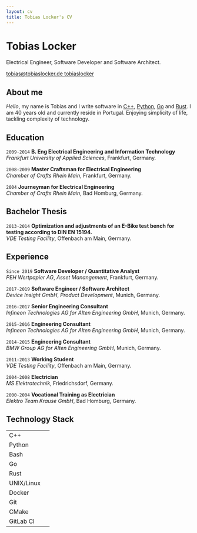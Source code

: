 ```yaml
---
layout: cv
title: Tobias Locker's CV
---
```

# Tobias Locker
Electrical Engineer, Software Developer and Software Architect.

<div id="webaddress">
  <a href="mailto:tobias@tobiaslocker.de">
    <i class="far fa-envelope"></i> tobias@tobiaslocker.de
  </a>
  <a href="https://github.com/tobiaslocker">
    <i class="fab fa-github"></i> tobiaslocker
  </a>
</div>


## About me

*Hello*, my name is Tobias and I write software in 
[C++](https://isocpp.org/), [Python](https://www.python.org/), [Go](https://golang.org/) and [Rust](https://www.rust-lang.org/).
I am 40 years old and currently reside in Portugal. Enjoying simplicity
of life, tackling complexity of technology.


## Education

`2009-2014`
**B. Eng Electrical Engineering and Information Technology**<br/>
*Frankfurt University of Applied Sciences*, Frankfurt, Germany.

`2008-2009`
**Master Craftsman for Electrical Engineering**<br/>
*Chamber of Crafts Rhein Main*, Frankfurt, Germany.

`2004`
**Journeyman for Electrical Engineering**<br/>
*Chamber of Crafts Rhein Main*, Bad Homburg, Germany.

## Bachelor Thesis

`2013-2014`
**Optimization and adjustments of an E-Bike test bench for testing according to DIN EN 15194.**<br/>
*VDE Testing Facility*, Offenbach am Main, Germany.

## Experience

`Since 2019`
**Software Developer / Quantitative Analyst**<br/>
*PEH Wertpapier AG*, *Asset Manangement*, Frankfurt, Germany.

`2017-2019`
**Software Engineer / Software Architect**<br/>
*Device Insight GmbH*, *Product Development*, Munich, Germany.

`2016-2017`
**Senior Engineering Consultant**<br/>
*Infineon Technologies AG for Alten Engineering GmbH*, Munich, Germany.

`2015-2016`
**Engineering Consultant**<br/>
*Infineon Technologies AG for Alten Engineering GmbH*, Munich, Germany.

`2014-2015`
**Engineering Consultant**<br/>
*BMW Group AG for Alten Engineering GmbH*, Munich, Germany.

`2011-2013`
**Working Student**<br/>
*VDE Testing Facility*, Offenbach am Main, Germany.

`2004-2008`
**Electrician**<br/>
*MS Elektrotechnik*, Friedrichsdorf, Germany.

`2000-2004`
**Vocational Training as Electrician**<br/>
*Elektro Team Krause GmbH*, Bad Homburg, Germany.

## Technology Stack

<table id="skilltable">
<tbody>
<tr>
<td>C++</td>
<td>
<font size="2" color="#bc412b">
<i class="fas fa-star"></i>
<i class="fas fa-star"></i>
<i class="fas fa-star"></i>
<i class="fas fa-star"></i>
<i class="fas fa-star"></i>
</font>
</td>
</tr>
<tr>
<td>Python</td>
<td>
<font size="2" color="#bc412b">
<i class="fas fa-star"></i>
<i class="fas fa-star"></i>
<i class="fas fa-star"></i>
<i class="fas fa-star"></i>
<i class="fas fa-star"></i>
</font>
</td>
</tr>
<tr>
<td>Bash</td>
<td>
<font size="2" color="#bc412b">
<i class="fas fa-star"></i>
<i class="fas fa-star"></i>
<i class="fas fa-star"></i>
<i class="fas fa-star"></i>
<i class="fas fa-star-half-alt"></i>
</font>
</td>
</tr>
<tr>
<td>Go</td>
<td>
<font size="2" color="#bc412b">
<i class="fas fa-star"></i>
<i class="fas fa-star"></i>
<i class="fas fa-star"></i>
<i class="fas fa-star-half-alt"></i>
<i class="far fa-star"></i>
</font>
</td>
</tr>
<tr>
<td>Rust</td>
<td>
<font size="2" color="#bc412b">
<i class="fas fa-star"></i>
<i class="fas fa-star"></i>
<i class="fas fa-star"></i>
<i class="far fa-star"></i>
<i class="far fa-star"></i>
</font>
</td>
</tr>
<tr>
<td>UNIX/Linux</td>
<td>
<font size="2" color="#bc412b">
<i class="fas fa-star"></i>
<i class="fas fa-star"></i>
<i class="fas fa-star"></i>
<i class="fas fa-star"></i>
<i class="fas fa-star"></i>
</font>
</td>
</tr>
<tr>
<td>Docker</td>
<td>
<font size="2" color="#bc412b">
<i class="fas fa-star"></i>
<i class="fas fa-star"></i>
<i class="fas fa-star"></i>
<i class="fas fa-star"></i>
<i class="far fa-star"></i>
</font>
</td>
</tr>
<tr>
<td>Git</td>
<td>
<font size="2" color="#bc412b">
<i class="fas fa-star"></i>
<i class="fas fa-star"></i>
<i class="fas fa-star"></i>
<i class="fas fa-star"></i>
<i class="far fa-star"></i>
</font>
</td>
</tr>
<tr>
<td>CMake</td>
<td>
<font size="2" color="#bc412b">
<i class="fas fa-star"></i>
<i class="fas fa-star"></i>
<i class="fas fa-star"></i>
<i class="fas fa-star"></i>
<i class="far fa-star"></i>
</font>
</td>
</tr>
<tr>
<td>GitLab CI</td>
<td>
<font size="2" color="#bc412b">
<i class="fas fa-star"></i>
<i class="fas fa-star"></i>
<i class="fas fa-star"></i>
<i class="far fa-star"></i>
<i class="far fa-star"></i>
</font>
</td>
</tr>
</tbody>
</table>
<br/>
<br/>
<br/>
<br/>


<!-- ### Footer

Last updated: May 2013 -->


